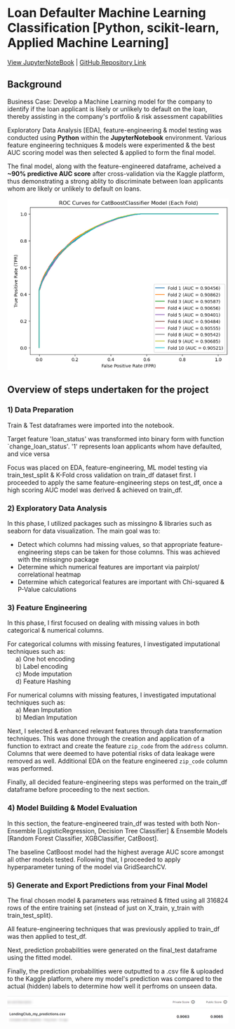 # Loan Defaulter Machine Learning Classification [Python, scikit-learn, Applied Machine Learning]
[View JupyterNoteBook](https://nbviewer.org/github/YSPAttavit/AI200_ML_Classification_Project_LendingClubLoanDefaultersPrediction/blob/94c99e3f92abcd17faa09d49f480b260618304fc/AI200_LendingClub_Loan_Defaulters_ML_Classification_Project_Github.ipynb)  |  [GitHub Repository Link](https://github.com/YSPAttavit/AI200_ML_Classification_Project_LendingClubLoanDefaultersPrediction)

## Background
Business Case: Develop a Machine Learning model for the company to identify if the loan applicant is likely or unlikely to default on the loan, thereby assisting in the company's portfolio & risk assessment capabilities

Exploratory Data Analysis [EDA], feature-engineering & model testing was conducted using **Python** within the **JupyterNotebook** environment. Various feature engineering techniques & models were experimented & the best AUC scoring model was then selected & applied to form the final model.

The final model, along with the feature-engineered dataframe, acheived a **~90% predictive AUC score** after cross-validation via the Kaggle platform, thus demonstrating a strong ablity to discriminate between loan applicants whom are likely or unlikely to default on loans.

![Loan Defaulter Machine Learning Classification Project](/data/image/ROC_Curves_for_CatBoostClassifier_Model_(Each_Fold).png)

## Overview of steps undertaken for the project
### 1) Data Preparation
Train & Test dataframes were imported into the notebook.

Target feature 'loan_status' was transformed into binary form with function `change_loan_status'. '1' represents loan applicants whom have defaulted, and vice versa

Focus was placed on EDA, feature-engineering, ML model testing via train_test_split & K-Fold cross validation on train_df dataset first. I proceeded to apply the same feature-engineering steps on test_df, once a high scoring AUC model was derived & achieved on train_df.

### 2) Exploratory Data Analysis
In this phase, I utilized packages such as missingno & libraries such as seaborn for data visualization. The main goal was to:
  - Detect which columns had missing values, so that appropriate feature-engineering steps can be taken for those columns. This was achieved with the missingno package
  - Determine which numerical features are important via pairplot/ correlational heatmap
  - Determine which categorical features are important with Chi-squared & P-Value calculations

### 3) Feature Engineering
In this phase, I first focused on dealing with missing values in both categorical & numerical columns.

For categorical columns with missing features, I investigated imputational techniques such as:  
&ensp; &nbsp; a) One hot encoding  
&ensp; &nbsp; b) Label encoding  
&ensp; &nbsp; c) Mode imputation  
&ensp; &nbsp; d) Feature Hashing  

For numerical columns with missing features, I investigated imputational techniques such as:  
&ensp; &nbsp; a) Mean Imputation  
&ensp; &nbsp; b) Median Imputation  

Next, I selected & enhanced relevant features through data transformation techniques. This was done through the creation and application of a function to extract and create the feature `zip_code` from the `address` column.
Columns that were deemed to have potential risks of data leakage were removed as well.
Additional EDA on the feature engineered `zip_code` column was performed.

Finally, all decided feature-engineering steps was performed on the train_df dataframe before proceeding to the next section.

### 4) Model Building & Model Evaluation
In this section, the feature-engineered train_df was tested with both Non-Ensemble [LogisticRegression, Decision Tree Classifier] & Ensemble Models [Random Forest Classifier, XGBClassifier, CatBoost].

The baseline CatBoost model had the highest average AUC score amongst all other models tested. Following that, I proceeded to apply hyperparameter tuning of the model via GridSearchCV.

### 5) Generate and Export Predictions from your Final Model
The final chosen model & parameters was retrained & fitted using all 316824 rows of the entire training set (instead of just on X_train, y_train with train_test_split).

All feature-engineering techniques that was previously applied to train_df was then applied to test_df.

Next, prediction probabilities were generated on the final_test dataframe using the fitted model.

Finally, the prediction probabilities were outputted to a .csv file & uploaded to the Kaggle platform, where my model's prediction was compared to the actual (hidden) labels to determine how well it perfroms on unseen data.

![Loan Defaulter Machine Learning Classification Project](/data/image/AUC_Score_Kaggle.png)
